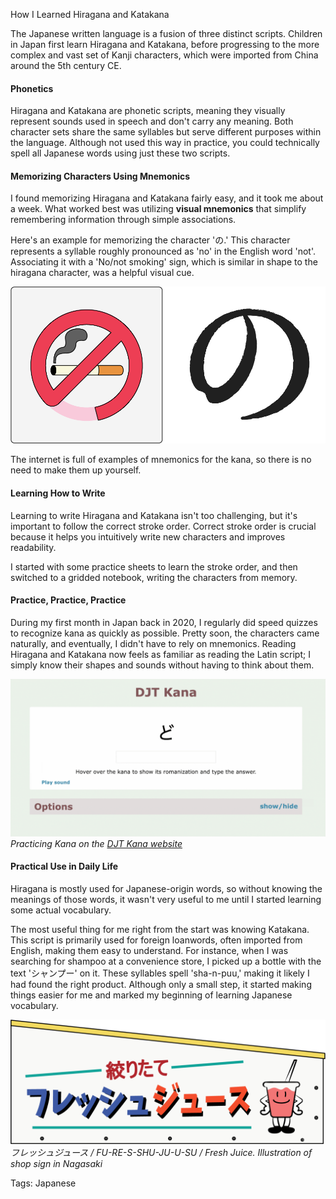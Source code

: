 How I Learned Hiragana and Katakana

The Japanese written language is a fusion of three distinct scripts. Children in Japan first learn Hiragana and Katakana, before progressing to the more complex and vast set of Kanji characters, which were imported from China around the 5th century CE.

#### Phonetics
Hiragana and Katakana are phonetic scripts, meaning they visually represent sounds used in speech and don't carry any meaning. Both character sets share the same syllables but serve different purposes within the language. Although not used this way in practice, you could technically spell all Japanese words using just these two scripts.

#### Memorizing Characters Using Mnemonics
I found memorizing Hiragana and Katakana fairly easy, and it took me about a week. What worked best was utilizing **visual mnemonics** that simplify remembering information through simple associations.  
  
Here's an example for memorizing the character 'の.' This character represents a syllable roughly pronounced as 'no' in the English word 'not'. Associating it with a 'No/not smoking' sign, which is similar in shape to the hiragana character, was a helpful visual cue.

![kana-no-sign](./img/ws_kana_no_smoking.webp)

The internet is full of examples of mnemonics for the kana, so there is no need to make them up yourself. 

#### Learning How to Write
Learning to write Hiragana and Katakana isn't too challenging, but it's important to follow the correct stroke order. Correct stroke order is crucial because it helps you intuitively write new characters and improves readability.

I started with some practice sheets to learn the stroke order, and then switched to a gridded notebook, writing the characters from memory.

#### Practice, Practice, Practice
During my first month in Japan back in 2020, I regularly did speed quizzes to recognize kana as quickly as possible. Pretty soon, the characters came naturally, and eventually, I didn't have to rely on mnemonics. Reading Hiragana and Katakana now feels as familiar as reading the Latin script; I simply know their shapes and sounds without having to think about them.

![djt-kana](./img/ws_kana_djt.gif)*Practicing Kana on the [DJT Kana website](https://djtguide.neocities.org/kana/?ref=wabisebi.com)*

#### Practical Use in Daily Life
Hiragana is mostly used for Japanese-origin words, so without knowing the meanings of those words, it wasn't very useful to me until I started learning some actual vocabulary.

The most useful thing for me right from the start was knowing Katakana. This script is primarily used for foreign loanwords, often imported from English, making them easy to understand. For instance, when I was searching for shampoo at a convenience store, I picked up a bottle with the text 'シャンプー' on it. These syllables spell 'sha-n-puu,' making it likely I had found the right product. Although only a small step, it started making things easier for me and marked my beginning of learning Japanese vocabulary.

![kana-shop-sign](./img/ws_kana_shopsign.png)*フレッシュジュース / FU-RE-S-SHU-JU-U-SU / Fresh Juice. Illustration of shop sign in Nagasaki*

Tags: Japanese
